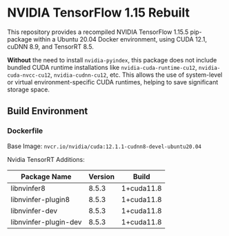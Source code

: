 # NVIDIA TensorFlow 1.15 Rebuilt

This repository provides a recompiled NVIDIA TensorFlow 1.15.5 pip-package within a Ubuntu 20.04 Docker environment, using CUDA 12.1, cuDNN 8.9, and TensorRT 8.5.

**Without** the need to install `nvidia-pyindex`, this package does not include bundled CUDA runtime installations like `nvidia-cuda-runtime-cu12`, `nvidia-cuda-nvcc-cu12`, `nvidia-cudnn-cu12`, etc. This allows the use of system-level or virtual environment-specific CUDA runtimes, helping to save significant storage space.

## Build Environment

### Dockerfile

Base Image: `nvcr.io/nvidia/cuda:12.1.1-cudnn8-devel-ubuntu20.04`

Nvidia TensorRT Additions:

| Package Name        | Version     | Build        |
|---------------------|-------------|--------------|
| libnvinfer8         | 8.5.3   | 1+cuda11.8     |
| libnvinfer-plugin8  | 8.5.3   | 1+cuda11.8     |
| libnvinfer-dev      | 8.5.3   | 1+cuda11.8     |
| libnvinfer-plugin-dev | 8.5.3 | 1+cuda11.8     |


